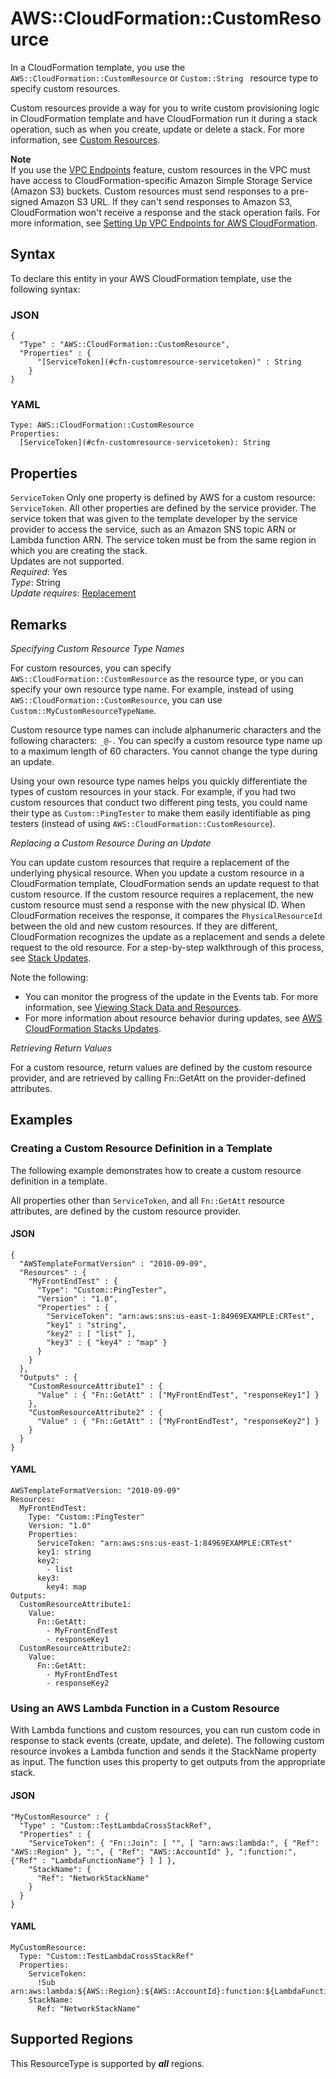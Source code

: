 # AWS::CloudFormation::CustomResource<a name="aws-resource-cfn-customresource"></a>

In a CloudFormation template, you use the `AWS::CloudFormation::CustomResource` or `Custom::String ` resource type to specify custom resources\.

Custom resources provide a way for you to write custom provisioning logic in CloudFormation template and have CloudFormation run it during a stack operation, such as when you create, update or delete a stack\. For more information, see [Custom Resources](https://docs.aws.amazon.com/AWSCloudFormation/latest/UserGuide/template-custom-resources.html)\.

**Note**  
If you use the [VPC Endpoints](https://docs.aws.amazon.com/vpc/latest/userguide/vpc-endpoints.html) feature, custom resources in the VPC must have access to CloudFormation\-specific Amazon Simple Storage Service \(Amazon S3\) buckets\. Custom resources must send responses to a pre\-signed Amazon S3 URL\. If they can't send responses to Amazon S3, CloudFormation won't receive a response and the stack operation fails\. For more information, see [Setting Up VPC Endpoints for AWS CloudFormation](https://docs.aws.amazon.com/AWSCloudFormation/latest/UserGuide/cfn-vpce-bucketnames.html)\.

## Syntax<a name="aws-resource-cfn-customresource-syntax"></a>

To declare this entity in your AWS CloudFormation template, use the following syntax:

### JSON<a name="aws-resource-cfn-customresource-syntax.json"></a>

```
{
  "Type" : "AWS::CloudFormation::CustomResource",
  "Properties" : {
      "[ServiceToken](#cfn-customresource-servicetoken)" : String
    }
}
```

### YAML<a name="aws-resource-cfn-customresource-syntax.yaml"></a>

```
Type: AWS::CloudFormation::CustomResource
Properties: 
  [ServiceToken](#cfn-customresource-servicetoken): String
```

## Properties<a name="aws-resource-cfn-customresource-properties"></a>

`ServiceToken`  <a name="cfn-customresource-servicetoken"></a>
Only one property is defined by AWS for a custom resource: `ServiceToken`\. All other properties are defined by the service provider\.
The service token that was given to the template developer by the service provider to access the service, such as an Amazon SNS topic ARN or Lambda function ARN\. The service token must be from the same region in which you are creating the stack\.  
Updates are not supported\.  
*Required*: Yes  
*Type*: String  
*Update requires*: [Replacement](https://docs.aws.amazon.com/AWSCloudFormation/latest/UserGuide/using-cfn-updating-stacks-update-behaviors.html#update-replacement)

## Remarks<a name="aws-resource-cfn-customresource--remarks"></a>

 *Specifying Custom Resource Type Names* 

For custom resources, you can specify `AWS::CloudFormation::CustomResource` as the resource type, or you can specify your own resource type name\. For example, instead of using `AWS::CloudFormation::CustomResource`, you can use `Custom::MyCustomResourceTypeName`\.

Custom resource type names can include alphanumeric characters and the following characters: `_@-`\. You can specify a custom resource type name up to a maximum length of 60 characters\. You cannot change the type during an update\.

Using your own resource type names helps you quickly differentiate the types of custom resources in your stack\. For example, if you had two custom resources that conduct two different ping tests, you could name their type as `Custom::PingTester` to make them easily identifiable as ping testers \(instead of using `AWS::CloudFormation::CustomResource`\)\.

 *Replacing a Custom Resource During an Update* 

You can update custom resources that require a replacement of the underlying physical resource\. When you update a custom resource in a CloudFormation template, CloudFormation sends an update request to that custom resource\. If the custom resource requires a replacement, the new custom resource must send a response with the new physical ID\. When CloudFormation receives the response, it compares the `PhysicalResourceId` between the old and new custom resources\. If they are different, CloudFormation recognizes the update as a replacement and sends a delete request to the old resource\. For a step\-by\-step walkthrough of this process, see [Stack Updates](https://docs.aws.amazon.com/AWSCloudFormation/latest/UserGuide/template-custom-resources-sns.html#crpg-walkthrough-stack-updates)\. 

Note the following: 
+ You can monitor the progress of the update in the Events tab\. For more information, see [Viewing Stack Data and Resources](https://docs.aws.amazon.com/AWSCloudFormation/latest/UserGuide/cfn-console-view-stack-data-resources.html)\.
+ For more information about resource behavior during updates, see [AWS CloudFormation Stacks Updates](https://docs.aws.amazon.com/AWSCloudFormation/latest/UserGuide/using-cfn-updating-stacks.html)\.

 *Retrieving Return Values* 

For a custom resource, return values are defined by the custom resource provider, and are retrieved by calling Fn::GetAtt on the provider\-defined attributes\.

## Examples<a name="aws-resource-cfn-customresource--examples"></a>

### Creating a Custom Resource Definition in a Template<a name="aws-resource-cfn-customresource--examples--Creating_a_Custom_Resource_Definition_in_a_Template"></a>

The following example demonstrates how to create a custom resource definition in a template\.

All properties other than `ServiceToken`, and all `Fn::GetAtt` resource attributes, are defined by the custom resource provider\.

#### JSON<a name="aws-resource-cfn-customresource--examples--Creating_a_Custom_Resource_Definition_in_a_Template--json"></a>

```
{
  "AWSTemplateFormatVersion" : "2010-09-09",
  "Resources" : {
    "MyFrontEndTest" : {
      "Type": "Custom::PingTester",
      "Version" : "1.0",
      "Properties" : {
        "ServiceToken": "arn:aws:sns:us-east-1:84969EXAMPLE:CRTest",
        "key1" : "string",
        "key2" : [ "list" ],
        "key3" : { "key4" : "map" }
      }
    }
  },
  "Outputs" : {
    "CustomResourceAttribute1" : {
      "Value" : { "Fn::GetAtt" : ["MyFrontEndTest", "responseKey1"] }
    },
    "CustomResourceAttribute2" : {
      "Value" : { "Fn::GetAtt" : ["MyFrontEndTest", "responseKey2"] }
    }
  }
}
```

#### YAML<a name="aws-resource-cfn-customresource--examples--Creating_a_Custom_Resource_Definition_in_a_Template--yaml"></a>

```
AWSTemplateFormatVersion: "2010-09-09"
Resources: 
  MyFrontEndTest: 
    Type: "Custom::PingTester"
    Version: "1.0"
    Properties: 
      ServiceToken: "arn:aws:sns:us-east-1:84969EXAMPLE:CRTest"
      key1: string
      key2: 
        - list
      key3: 
        key4: map
Outputs: 
  CustomResourceAttribute1: 
    Value: 
      Fn::GetAtt: 
        - MyFrontEndTest
        - responseKey1
  CustomResourceAttribute2: 
    Value: 
      Fn::GetAtt: 
        - MyFrontEndTest
        - responseKey2
```

### Using an AWS Lambda Function in a Custom Resource<a name="aws-resource-cfn-customresource--examples--Using_an_AWS_Lambda_Function_in_a_Custom_Resource"></a>

With Lambda functions and custom resources, you can run custom code in response to stack events \(create, update, and delete\)\. The following custom resource invokes a Lambda function and sends it the StackName property as input\. The function uses this property to get outputs from the appropriate stack\.

#### JSON<a name="aws-resource-cfn-customresource--examples--Using_an_AWS_Lambda_Function_in_a_Custom_Resource--json"></a>

```
"MyCustomResource" : {
  "Type" : "Custom::TestLambdaCrossStackRef",
  "Properties" : {
    "ServiceToken": { "Fn::Join": [ "", [ "arn:aws:lambda:", { "Ref": "AWS::Region" }, ":", { "Ref": "AWS::AccountId" }, ":function:", {"Ref" : "LambdaFunctionName"} ] ] },
    "StackName": {
      "Ref": "NetworkStackName"
    }
  }
}
```

#### YAML<a name="aws-resource-cfn-customresource--examples--Using_an_AWS_Lambda_Function_in_a_Custom_Resource--yaml"></a>

```
MyCustomResource: 
  Type: "Custom::TestLambdaCrossStackRef"
  Properties: 
    ServiceToken:
      !Sub arn:aws:lambda:${AWS::Region}:${AWS::AccountId}:function:${LambdaFunctionName}
    StackName: 
      Ref: "NetworkStackName"
```

## Supported Regions

This ResourceType is supported by ***all*** regions.
